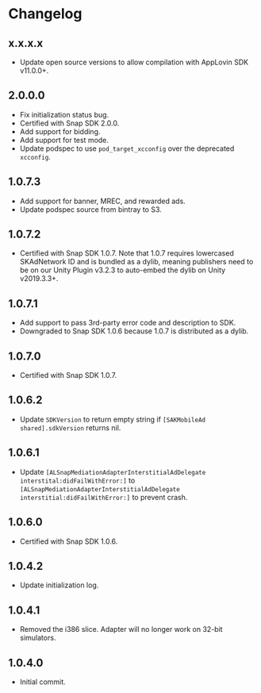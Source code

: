 # Changelog

## x.x.x.x
* Update open source versions to allow compilation with AppLovin SDK v11.0.0+.

## 2.0.0.0
* Fix initialization status bug.
* Certified with Snap SDK 2.0.0.
* Add support for bidding.
* Add support for test mode.
* Update podspec to use `pod_target_xcconfig` over the deprecated `xcconfig`.

## 1.0.7.3
* Add support for banner, MREC, and rewarded ads.
* Update podspec source from bintray to S3.

## 1.0.7.2
* Certified with Snap SDK 1.0.7. Note that 1.0.7 requires lowercased SKAdNetwork ID and is bundled as a dylib, meaning publishers need to be on our Unity Plugin v3.2.3 to auto-embed the dylib on Unity v2019.3.3+.

## 1.0.7.1
* Add support to pass 3rd-party error code and description to SDK.
* Downgraded to Snap SDK 1.0.6 because 1.0.7 is distributed as a dylib.

## 1.0.7.0
* Certified with Snap SDK 1.0.7.

## 1.0.6.2
* Update `SDKVersion` to return empty string if `[SAKMobileAd shared].sdkVersion` returns nil.

## 1.0.6.1
* Update `[ALSnapMediationAdapterInterstitialAdDelegate interstital:didFailWithError:]` to `[ALSnapMediationAdapterInterstitialAdDelegate interstitial:didFailWithError:]` to prevent crash.

## 1.0.6.0
* Certified with Snap SDK 1.0.6.

## 1.0.4.2
* Update initialization log.

## 1.0.4.1
* Removed the i386 slice. Adapter will no longer work on 32-bit simulators.

## 1.0.4.0
* Initial commit.
